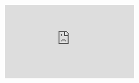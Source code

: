 <iframe width="424" height="240" src="https://www.youtube.com/embed/ZfEF8HIdr4U" frameborder="0" allow="accelerometer; autoplay; clipboard-write; encrypted-media; gyroscope; picture-in-picture" allowfullscreen></iframe>
